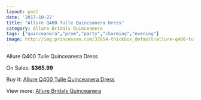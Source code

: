 ```yaml
---
layout: post
date: '2017-10-22'
title: "Allure Q400 Tulle Quinceanera Dress"
category: Allure Bridals Quinceanera
tags: ["quinceanera","prom","party","charming","evening"]
image: http://img.princessan.com/37854-thickbox_default/allure-q400-tulle-quinceanera-dress.jpg
---
```

Allure Q400 Tulle Quinceanera Dress

On Sales: **$365.99**
<a href="https://www.princessan.com/en/allure-bridals-quinceanera/17572-allure-q400-tulle-quinceanera-dress.html"><amp-img layout="responsive" width="600" height="600" src="//img.princessan.com/37854-thickbox_default/allure-q400-tulle-quinceanera-dress.jpg" alt="Allure Q400 Tulle Quinceanera Dress 0" /></a>
<a href="https://www.princessan.com/en/allure-bridals-quinceanera/17572-allure-q400-tulle-quinceanera-dress.html"><amp-img layout="responsive" width="600" height="600" src="//img.princessan.com/37856-thickbox_default/allure-q400-tulle-quinceanera-dress.jpg" alt="Allure Q400 Tulle Quinceanera Dress 1" /></a>
<a href="https://www.princessan.com/en/allure-bridals-quinceanera/17572-allure-q400-tulle-quinceanera-dress.html"><amp-img layout="responsive" width="600" height="600" src="//img.princessan.com/37855-thickbox_default/allure-q400-tulle-quinceanera-dress.jpg" alt="Allure Q400 Tulle Quinceanera Dress 2" /></a>

Buy it: [Allure Q400 Tulle Quinceanera Dress](https://www.princessan.com/en/allure-bridals-quinceanera/17572-allure-q400-tulle-quinceanera-dress.html "Allure Q400 Tulle Quinceanera Dress")

View more: [Allure Bridals Quinceanera](https://www.princessan.com/en/3-allure-bridals-quinceanera "Allure Bridals Quinceanera")